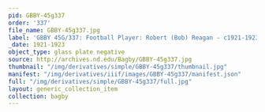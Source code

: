 ```yaml
---
pid: GBBY-45g337
order: '337'
file_name: GBBY-45g337.jpg
label: 'GBBY 45G/337: Football Player: Robert (Bob) Reagan - c1921-1923'
_date: 1921-1923
object_type: glass plate negative
source: http://archives.nd.edu/Bagby/GBBY-45g337.jpg
thumbnail: "/img/derivatives/simple/GBBY-45g337/thumbnail.jpg"
manifest: "/img/derivatives/iiif/images/GBBY-45g337/manifest.json"
full: "/img/derivatives/simple/GBBY-45g337/full.jpg"
layout: generic_collection_item
collection: bagby
---
```

